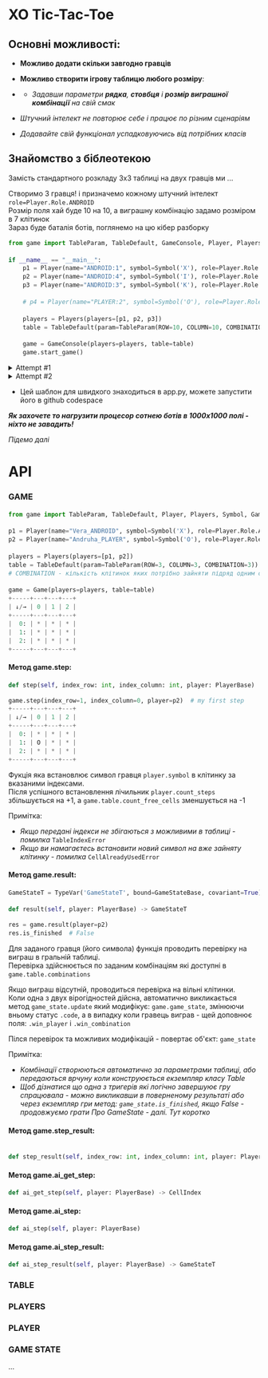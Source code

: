# XO Tic-Tac-Toe

## Основні можливості:
+ **Можливо додати скільки завгодно гравців**

+ **Можливо створити ігрову таблицю любого розміру**:
+ + *Задавши параметри **рядка**, **стовбця** і **розмір виграшної комбінації** на свій смак*

+ *Штучний інтелект не повторює себе і працює по різним сценаріям*

+ *Додавайте свій функціонал успадковуючись від потрібних класів*


## Знайомство з біблеотекою
Замість стандартного розкладу 3х3 таблиці на двух гравців ми ...  

Створимо 3 гравця! і призначемо кожному штучний інтелект `role=Player.Role.ANDROID`  
Розмір поля хай буде 10 на 10, а виграшну комбінацію задамо розміром в 7 клітинок  
Зараз буде баталія ботів, поглянемо на цю кібер разборку

```python
from game import TableParam, TableDefault, GameConsole, Player, Players, Symbol

if __name__ == "__main__":
    p1 = Player(name="ANDROID:1", symbol=Symbol('X'), role=Player.Role.ANDROID)
    p2 = Player(name="ANDROID:4", symbol=Symbol('I'), role=Player.Role.ANDROID)
    p3 = Player(name="ANDROID:3", symbol=Symbol('K'), role=Player.Role.ANDROID)

    # p4 = Player(name="PLAYER:2", symbol=Symbol('O'), role=Player.Role.USER)  # Якщо без вас ніяк

    players = Players(players=[p1, p2, p3])
    table = TableDefault(param=TableParam(ROW=10, COLUMN=10, COMBINATION=7))

    game = GameConsole(players=players, table=table)
    game.start_game()
```
<details>
  <summary>Attempt #1</summary>
  
![Image alt](images/win_10_10.png)
</details>

<details>
  <summary>Attempt #2</summary>
  
![Image alt](images/peace_10_10.png)
</details>

+ Цей шаблон для швидкого знаходиться в app.py, можете запустити його в github codespace

___Як захочете то нагрузити процесор сотнею ботів в 1000х1000 полі - ніхто не завадить!___

_Підемо далі_

# API

### GAME
```python
from game import TableParam, TableDefault, Player, Players, Symbol, Game

p1 = Player(name="Vera_ANDROID", symbol=Symbol('X'), role=Player.Role.ANDROID)
p2 = Player(name="Andruha_PLAYER", symbol=Symbol('O'), role=Player.Role.USER)

players = Players(players=[p1, p2])
table = TableDefault(param=TableParam(ROW=3, COLUMN=3, COMBINATION=3))
# COMBINATION - кількість клітинок яких потрібно зайняти підряд одним символом для виграшгу

game = Game(players=players, table=table)
+-----+---+---+---+
| ↓/→ | 0 | 1 | 2 |
+-----+---+---+---+
|  0: | * | * | * |
|  1: | * | * | * |
|  2: | * | * | * |
+-----+---+---+---+
```

#### Метод game.step:
```python
def step(self, index_row: int, index_column: int, player: PlayerBase)
```
```python
game.step(index_row=1, index_column=0, player=p2)  # my first step
+-----+---+---+---+
| ↓/→ | 0 | 1 | 2 |
+-----+---+---+---+
|  0: | * | * | * |
|  1: | O | * | * |
|  2: | * | * | * |
+-----+---+---+---+
```
Фукція яка встановлює символ гравця `player.symbol` в клітинку за вказаними індексами.  
Після успішного встановлення лічильник `player.count_steps` збільшується на +1, а `game.table.count_free_cells` зменшується на -1

Примітка:
* _Якщо передані індекси не збігаються з можливими в таблиці - помилка_ `TableIndexError`
* _Якщо ви намагаєтесь встановити новий символ на вже зайняту клітинку - помилка_ `CellAlreadyUsedError`

#### Метод game.result:
```python
GameStateT = TypeVar('GameStateT', bound=GameStateBase, covariant=True)

def result(self, player: PlayerBase) -> GameStateT
```
```python
res = game.result(player=p2)
res.is_finished  # False
```
Для заданого гравця (його символа) функція проводить перевірку на виграш в гральній таблиці.  
Перевірка здійснюється по заданим комбінаціям які доступні в `game.table.combinations` 

Якщо виграш відсутній, проводиться перевірка на вільні клітинки.  
Коли одна з двух вірогідностей дійсна, автоматично викликається метод `game_state.update` який модифікує: `game.game_state`, змінюючи вньому статус `.code`, а в випадку коли гравець виграв - щей доповнює поля: `.win_player` і `.win_combination`

Пілся перевірок та можливих модифікацій - повертає об'єкт: `game_state`

Примітка: 
* _Комбінації створюються автоматично за параметрами таблиці, або передаються врчуну коли конструюється екземпляр класу Table_
* _Щоб дізнатися що одна з тригерів які логічно завершуює гру спрацювала - можно викликавши в поверненому результаті або через екземпляр гри метод: `game_state.is_finished`, якщо False - продовжуємо грати_
_Про GameState - далі. Тут коротко_

#### Метод game.step_result:
```python

def step_result(self, index_row: int, index_column: int, player: PlayerBase) -> GameStateT
```

#### Метод game.ai_get_step:
```python
def ai_get_step(self, player: PlayerBase) -> CellIndex
```

#### Метод game.ai_step:
```python
def ai_step(self, player: PlayerBase)
```

#### Метод game.ai_step_result:
```python
def ai_step_result(self, player: PlayerBase) -> GameStateT
```

### TABLE

### PLAYERS

### PLAYER

### GAME STATE
...
